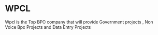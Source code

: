 # WPCL
Wpcl is the Top BPO company that will provide Government projects , Non Voice Bpo Projects and Data Entry Projects
